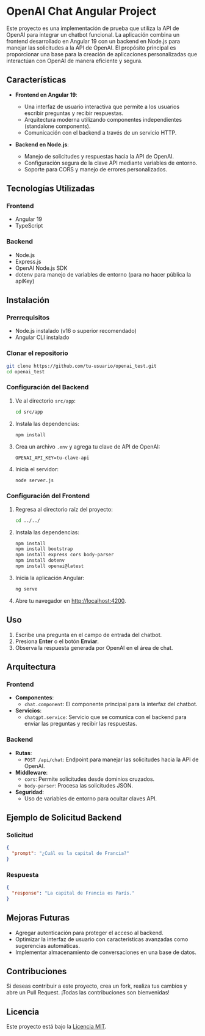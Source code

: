 # OpenAI Chat Angular Project

Este proyecto es una implementación de prueba que utiliza la API de OpenAI para integrar un chatbot funcional. La aplicación combina un frontend desarrollado en Angular 19 con un backend en Node.js para manejar las solicitudes a la API de OpenAI. El propósito principal es proporcionar una base para la creación de aplicaciones personalizadas que interactúan con OpenAI de manera eficiente y segura.

## Características

- **Frontend en Angular 19**:
  - Una interfaz de usuario interactiva que permite a los usuarios escribir preguntas y recibir respuestas.
  - Arquitectura moderna utilizando componentes independientes (standalone components).
  - Comunicación con el backend a través de un servicio HTTP.

- **Backend en Node.js**:
  - Manejo de solicitudes y respuestas hacia la API de OpenAI.
  - Configuración segura de la clave API mediante variables de entorno.
  - Soporte para CORS y manejo de errores personalizados.

## Tecnologías Utilizadas

### Frontend

- Angular 19
- TypeScript

### Backend

- Node.js
- Express.js
- OpenAI Node.js SDK
- dotenv para manejo de variables de entorno (para no hacer pública la apiKey)

## Instalación

### Prerrequisitos

- Node.js instalado (v16 o superior recomendado)
- Angular CLI instalado

### Clonar el repositorio

```bash
git clone https://github.com/tu-usuario/openai_test.git
cd openai_test
```

### Configuración del Backend

1. Ve al directorio `src/app`:

   ```bash
   cd src/app
   ```

2. Instala las dependencias:

   ```bash
   npm install
   ```

3. Crea un archivo `.env` y agrega tu clave de API de OpenAI:

   ```env
   OPENAI_API_KEY=tu-clave-api
   ```

4. Inicia el servidor:

   ```bash
   node server.js
   ```

### Configuración del Frontend

1. Regresa al directorio raíz del proyecto:

   ```bash
   cd ../../
   ```

2. Instala las dependencias:

   ```bash
   npm install
   npm install bootstrap
   npm install express cors body-parser
   npm install dotenv
   npm install openai@latest
   ```

3. Inicia la aplicación Angular:

   ```bash
   ng serve
   ```

4. Abre tu navegador en [http://localhost:4200](http://localhost:4200).

## Uso

1. Escribe una pregunta en el campo de entrada del chatbot.
2. Presiona **Enter** o el botón **Enviar**.
3. Observa la respuesta generada por OpenAI en el área de chat.

## Arquitectura

### Frontend

- **Componentes**:
  - `chat.component`: El componente principal para la interfaz del chatbot.
- **Servicios**:
  - `chatgpt.service`: Servicio que se comunica con el backend para enviar las preguntas y recibir las respuestas.

### Backend

- **Rutas**:
  - `POST /api/chat`: Endpoint para manejar las solicitudes hacia la API de OpenAI.
- **Middleware**:
  - `cors`: Permite solicitudes desde dominios cruzados.
  - `body-parser`: Procesa las solicitudes JSON.
- **Seguridad**:
  - Uso de variables de entorno para ocultar claves API.

## Ejemplo de Solicitud Backend

### Solicitud

```json
{
  "prompt": "¿Cuál es la capital de Francia?"
}
```

### Respuesta

```json
{
  "response": "La capital de Francia es París."
}
```

## Mejoras Futuras

- Agregar autenticación para proteger el acceso al backend.
- Optimizar la interfaz de usuario con características avanzadas como sugerencias automáticas.
- Implementar almacenamiento de conversaciones en una base de datos.

## Contribuciones

Si deseas contribuir a este proyecto, crea un fork, realiza tus cambios y abre un Pull Request. ¡Todas las contribuciones son bienvenidas!

## Licencia

Este proyecto está bajo la [Licencia MIT](LICENSE).
